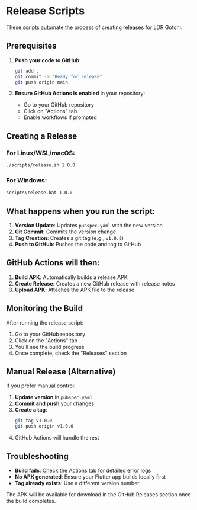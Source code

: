 # Release Scripts

These scripts automate the process of creating releases for LDR Gotchi.

## Prerequisites

1. **Push your code to GitHub**:
   ```bash
   git add .
   git commit -m "Ready for release"
   git push origin main
   ```

2. **Ensure GitHub Actions is enabled** in your repository:
   - Go to your GitHub repository
   - Click on "Actions" tab
   - Enable workflows if prompted

## Creating a Release

### For Linux/WSL/macOS:
```bash
./scripts/release.sh 1.0.0
```

### For Windows:
```cmd
scripts\release.bat 1.0.0
```

## What happens when you run the script:

1. **Version Update**: Updates `pubspec.yaml` with the new version
2. **Git Commit**: Commits the version change
3. **Tag Creation**: Creates a git tag (e.g., `v1.0.0`)
4. **Push to GitHub**: Pushes the code and tag to GitHub

## GitHub Actions will then:

1. **Build APK**: Automatically builds a release APK
2. **Create Release**: Creates a new GitHub release with release notes
3. **Upload APK**: Attaches the APK file to the release

## Monitoring the Build

After running the release script:

1. Go to your GitHub repository
2. Click on the "Actions" tab
3. You'll see the build progress
4. Once complete, check the "Releases" section

## Manual Release (Alternative)

If you prefer manual control:

1. **Update version** in `pubspec.yaml`
2. **Commit and push** your changes
3. **Create a tag**:
   ```bash
   git tag v1.0.0
   git push origin v1.0.0
   ```
4. GitHub Actions will handle the rest

## Troubleshooting

- **Build fails**: Check the Actions tab for detailed error logs
- **No APK generated**: Ensure your Flutter app builds locally first
- **Tag already exists**: Use a different version number

The APK will be available for download in the GitHub Releases section once the build completes. 